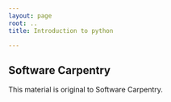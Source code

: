 ```yaml
---
layout: page
root: ..
title: Introduction to python

---
```




<div>
  <h2>Software Carpentry</h2>

  <p>
    This material is original to Software Carpentry.
  </p>

  

</div>

